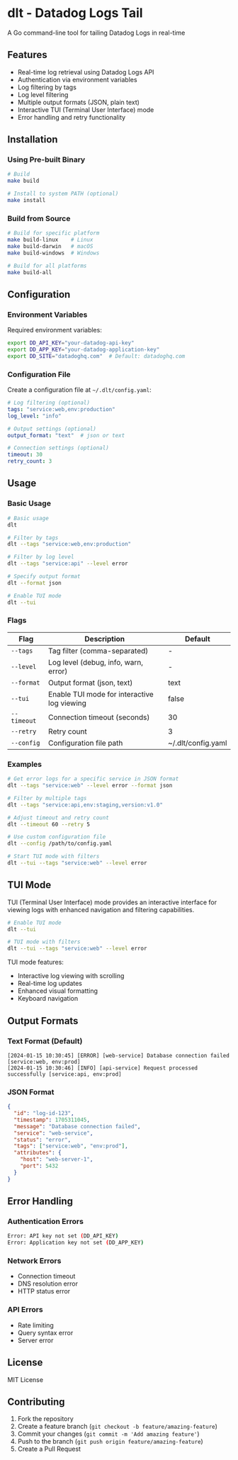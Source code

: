 # dlt - Datadog Logs Tail

A Go command-line tool for tailing Datadog Logs in real-time

## Features

- Real-time log retrieval using Datadog Logs API
- Authentication via environment variables
- Log filtering by tags
- Log level filtering
- Multiple output formats (JSON, plain text)
- Interactive TUI (Terminal User Interface) mode
- Error handling and retry functionality

## Installation

### Using Pre-built Binary

```bash
# Build
make build

# Install to system PATH (optional)
make install
```

### Build from Source

```bash
# Build for specific platform
make build-linux    # Linux
make build-darwin   # macOS
make build-windows  # Windows

# Build for all platforms
make build-all
```

## Configuration

### Environment Variables

Required environment variables:

```bash
export DD_API_KEY="your-datadog-api-key"
export DD_APP_KEY="your-datadog-application-key"
export DD_SITE="datadoghq.com"  # Default: datadoghq.com
```

### Configuration File

Create a configuration file at `~/.dlt/config.yaml`:

```yaml
# Log filtering (optional)
tags: "service:web,env:production"
log_level: "info"

# Output settings (optional)
output_format: "text"  # json or text

# Connection settings (optional)
timeout: 30
retry_count: 3
```

## Usage

### Basic Usage

```bash
# Basic usage
dlt

# Filter by tags
dlt --tags "service:web,env:production"

# Filter by log level
dlt --tags "service:api" --level error

# Specify output format
dlt --format json

# Enable TUI mode
dlt --tui
```

### Flags

| Flag | Description | Default |
|------|-------------|---------|
| `--tags` | Tag filter (comma-separated) | - |
| `--level` | Log level (debug, info, warn, error) | - |
| `--format` | Output format (json, text) | text |
| `--tui` | Enable TUI mode for interactive log viewing | false |
| `--timeout` | Connection timeout (seconds) | 30 |
| `--retry` | Retry count | 3 |
| `--config` | Configuration file path | ~/.dlt/config.yaml |

### Examples

```bash
# Get error logs for a specific service in JSON format
dlt --tags "service:web" --level error --format json

# Filter by multiple tags
dlt --tags "service:api,env:staging,version:v1.0"

# Adjust timeout and retry count
dlt --timeout 60 --retry 5

# Use custom configuration file
dlt --config /path/to/config.yaml

# Start TUI mode with filters
dlt --tui --tags "service:web" --level error
```

## TUI Mode

TUI (Terminal User Interface) mode provides an interactive interface for viewing logs with enhanced navigation and filtering capabilities.

```bash
# Enable TUI mode
dlt --tui

# TUI mode with filters
dlt --tui --tags "service:web" --level error
```

TUI mode features:
- Interactive log viewing with scrolling
- Real-time log updates
- Enhanced visual formatting
- Keyboard navigation

## Output Formats

### Text Format (Default)

```
[2024-01-15 10:30:45] [ERROR] [web-service] Database connection failed [service:web, env:prod]
[2024-01-15 10:30:46] [INFO] [api-service] Request processed successfully [service:api, env:prod]
```

### JSON Format

```json
{
  "id": "log-id-123",
  "timestamp": 1705311045,
  "message": "Database connection failed",
  "service": "web-service",
  "status": "error",
  "tags": ["service:web", "env:prod"],
  "attributes": {
    "host": "web-server-1",
    "port": 5432
  }
}
```

## Error Handling

### Authentication Errors

```bash
Error: API key not set (DD_API_KEY)
Error: Application key not set (DD_APP_KEY)
```

### Network Errors

- Connection timeout
- DNS resolution error
- HTTP status error

### API Errors

- Rate limiting
- Query syntax error
- Server error

## License

MIT License

## Contributing

1. Fork the repository
2. Create a feature branch (`git checkout -b feature/amazing-feature`)
3. Commit your changes (`git commit -m 'Add amazing feature'`)
4. Push to the branch (`git push origin feature/amazing-feature`)
5. Create a Pull Request
